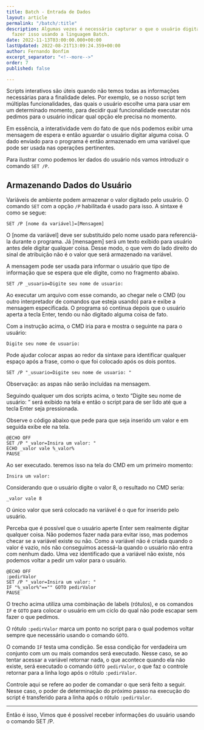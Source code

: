```yaml
---
title: Batch - Entrada de Dados
layout: article
permalink: "/batch/:title"
description: Algumas vezes é necessário capturar o que o usuário digita. Saiba como
  fazer isso usando a linguagem Batch.
date: 2022-11-13T03:00:00.000+00:00
lastUpdated: 2022-08-21T13:09:24.359+00:00
author: Fernando Bonfim
excerpt_separator: "<!--more-->"
order: 7
published: false

---
```

Scripts interativos são úteis quando não temos todas as informações necessárias para a finalidade deles. Por exemplo, se o nosso script tem múltiplas funcionalidades, das quais o usuário escolhe uma para usar em um determinado momento, para decidir qual funcionalidade executar nós pedimos para o usuário indicar qual opção ele precisa no momento.

Em essência, a interatividade vem do fato de que nós podemos exibir uma mensagem de espera e então aguardar o usuário digitar alguma coisa. O dado enviado para o programa é então armazenado em uma variável que pode ser usada nas operações pertinentes.

Para ilustrar como podemos ler dados do usuário nós vamos introduzir o comando `SET /P`.

## Armazenando Dados do Usuário

Variáveis de ambiente podem armazenar o valor digitado pelo usuário. O comando `SET` com a opção `/P` habilitada é usado para isso. A sintaxe é como se segue:

    SET /P [nome da variável]=[Mensagem]

O \[nome da variável\] deve ser substituído pelo nome usado para referenciá-la durante o programa. Já \[mensagem\] será um texto exibido para usuário antes dele digitar qualquer coisa. Desse modo, o que vem do lado direito do sinal de atribuição não é o valor que será armazenado na variável. 

A mensagem pode ser usada para informar o usuário que tipo de informação que se espera que ele digite, como no fragmento abaixo.

```batchfile
SET /P _usuario=Digite seu nome de usuario: 
```

Ao executar um arquivo com esse comando, ao chegar nele o CMD (ou outro interpretador de comandos que esteja usando) para e exibe a mensagem especificada. O programa só continua depois que o usuário aperta a tecla Enter, tendo ou não digitado alguma coisa de fato.

Com a instrução acima, o CMD iria para e mostra o seguinte na para o usuário:

    Digite seu nome de usuario:

Pode ajudar colocar aspas ao redor da sintaxe para identificar qualquer espaço após a frase, como o que foi colocado após os dois pontos.

```batchfile
SET /P "_usuario=Digite seu nome de usuario: "
```

Observação: as aspas não serão incluídas na mensagem.

Seguindo qualquer um dos scripts acima, o texto “Digite seu nome de usuário: ” será exibido na tela e então o script para de ser lido até que a tecla Enter seja pressionada.

Observe o código abaixo que pede para que seja inserido um valor e em seguida exibe ele na tela.

```batchfile
@ECHO OFF
SET /P "_valor=Insira um valor: "
ECHO _valor vale %_valor%
PAUSE
```

Ao ser executado. teremos isso na tela do CMD em um primeiro momento:

    Insira um valor: 

Considerando que o usuário digite o valor 8, o resultado no CMD seria:

    _valor vale 8

O único valor que será colocado na variável é o que for inserido pelo usuário.

Perceba que é possível que o usuário aperte Enter sem realmente digitar qualquer coisa. Não podemos fazer nada para evitar isso, mas podemos checar se a variável existe ou não. Como a variável não é criada quando o valor é vazio, nós não conseguimos acessá-la quando o usuário não entra com nenhum dado.  Uma vez identificado que a variável não existe, nós podemos voltar a pedir um valor para o usuário.

```batchfile
@ECHO OFF
:pedirValor
SET /P "_valor=Insira um valor: "
IF "%_valor%"=="" GOTO pedirValor
PAUSE
```

O trecho acima utiliza uma combinação de labels (rótulos), e os comandos `IF` e `GOTO` para colocar o usuário em um ciclo do qual não pode escapar sem fazer o que pedimos.

O rótulo `:pedirValor` marca um ponto no script para o qual podemos voltar sempre que necessário usando o comando `GOTO`.

O comando `IF` testa uma condição. Se essa condição for verdadeira um conjunto com um ou mais comandos será executado. Nesse caso, se ao tentar acessar a variável retornar nada, o que acontece quando ela não existe, será executado o comando `GOTO pedirValor`, o que faz o controle retornar para a linha logo após o rótulo `:pedirValor`.

Controle aqui se refere ao poder de comandar o que será feito a seguir. Nesse caso, o poder de determinação do próximo passo na execução do script é transferido para a linha após o rótulo `:pedirValor`.

***

Então é isso, Vimos que é possível receber informações do usuário usando o comando SET /P.